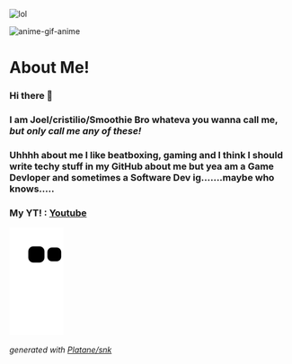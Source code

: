 ![lol](https://camo.githubusercontent.com/bbae65b6de4a3ba26fbeaf00e347900385400dcd092e8b4e0f795853d24a24e3/68747470733a2f2f696d672e736869656c64732e696f2f62616467652f632532332d2532333233393132302e7376673f7374796c653d666f722d7468652d6261646765266c6f676f3d632d7368617270266c6f676f436f6c6f723d7768697465)

![anime-gif-anime](https://user-images.githubusercontent.com/69787251/185127481-b0ddc336-8ab5-4f07-9b26-fbdc14534fd6.gif)

# About Me!
### Hi there 👋
### I am Joel/cristilio/Smoothie Bro whateva you wanna call me, *but only call me any of these!*
### Uhhhh about me I like beatboxing, gaming and I think I should write techy stuff in my GitHub about me but yea am a Game Devloper and sometimes a Software Dev ig.......maybe who knows.....

### My YT! : [Youtube](https://www.youtube.com/channel/UCAoCH_u4SzEscO8PR-gQmYA)

![github contribution grid snake animation](https://raw.githubusercontent.com/cristilio/cristilio/output/github-contribution-grid-snake.svg)

_generated with [Platane/snk](https://github.com/Platane/snk)_



